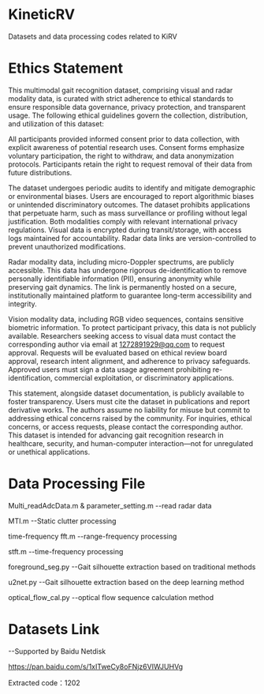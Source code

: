 # KineticRV
Datasets and data processing codes related to KiRV

# Ethics Statement

This multimodal gait recognition dataset, comprising visual and radar modality data, is curated with strict adherence to ethical standards to ensure responsible data governance, privacy protection, and transparent usage. The following ethical guidelines govern the collection, distribution, and utilization of this dataset:

All participants provided informed consent prior to data collection, with explicit awareness of potential research uses. Consent forms emphasize voluntary participation, the right to withdraw, and data anonymization protocols. Participants retain the right to request removal of their data from future distributions.

The dataset undergoes periodic audits to identify and mitigate demographic or environmental biases. Users are encouraged to report algorithmic biases or unintended discriminatory outcomes. The dataset prohibits applications that perpetuate harm, such as mass surveillance or profiling without legal justification. Both modalities comply with relevant international privacy regulations. Visual data is encrypted during transit/storage, with access logs maintained for accountability. Radar data links are version-controlled to prevent unauthorized modifications.

Radar modality data, including micro-Doppler spectrums, are publicly accessible. This data has undergone rigorous de-identification to remove personally identifiable information (PII), ensuring anonymity while preserving gait dynamics. The link is permanently hosted on a secure, institutionally maintained platform to guarantee long-term accessibility and integrity.

Vision modality data, including RGB video sequences, contains sensitive biometric information. To protect participant privacy, this data is not publicly available. Researchers seeking access to visual data must contact the corresponding author via email at 1272891929@qq.com to request approval. Requests will be evaluated based on ethical review board approval, research intent alignment, and adherence to privacy safeguards. Approved users must sign a data usage agreement prohibiting re-identification, commercial exploitation, or discriminatory applications.

This statement, alongside dataset documentation, is publicly available to foster transparency. Users must cite the dataset in publications and report derivative works. The authors assume no liability for misuse but commit to addressing ethical concerns raised by the community. For inquiries, ethical concerns, or access requests, please contact the corresponding author. This dataset is intended for advancing gait recognition research in healthcare, security, and human-computer interaction—not for unregulated or unethical applications.

# Data Processing File
Multi_readAdcData.m & parameter_setting.m --read radar data

MTI.m --Static clutter processing

time-frequency fft.m --range-frequency processing

stft.m --time-frequency processing

foreground_seg.py --Gait silhouette extraction based on traditional methods

u2net.py --Gait silhouette extraction based on the deep learning method

optical_flow_cal.py --optical flow sequence calculation method

# Datasets Link
--Supported by Baidu Netdisk

https://pan.baidu.com/s/1xITweCy8oFNjz6VIWJUHVg 

Extracted code：1202 
